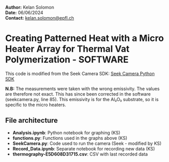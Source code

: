 **Author:** Kelan Solomon  
**Date:** 06/06/2024  
**Contact:** kelan.solomon@epfl.ch

# Creating Patterned Heat with a Micro Heater Array for Thermal Vat Polymerization - SOFTWARE

This code is modified from the Seek Camera SDK: [Seek Camera Python SDK](https://github.com/seekthermal/seekcamera-python)

**N.B:** The measurements were taken with the wrong emissivity. The values are therefore not exact. This has since been corrected in the software (seekcamera.py, line 85). This emissivity is for the Al₂O₃ substrate, so it is specific to the micro heaters.

## File architecture
- **Analysis.ipynb**: Python notebook for graphing (KS)
- **functions.py**: Functions used in the graphs above (KS)
- **SeekCamera.py**: Code used to run the camera (Seek - modified by KS)
- **Record_Data.ipynb**: Separate notebook for recording new data (KS)
- **thermography-E5D608D31715.csv**: CSV with last recorded data
